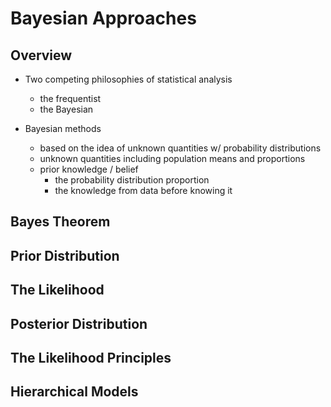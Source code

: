 # Bayesian Approaches

## Overview

+ Two competing philosophies of statistical analysis
  + the frequentist
  + the Bayesian

+ Bayesian methods
  + based on the idea of unknown quantities w/ probability distributions
  + unknown quantities including population means and proportions
  + prior knowledge / belief
    + the probability distribution proportion
    + the knowledge from data before knowing it



## Bayes Theorem



## Prior Distribution




## The Likelihood




## Posterior Distribution





## The Likelihood Principles





## Hierarchical Models





